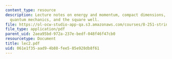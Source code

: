 ```yaml
---
content_type: resource
description: Lecture notes on energy and momentum, compact dimensions, orbifolds,
  quantum mechanics, and the square well.
file: https://ol-ocw-studio-app-qa.s3.amazonaws.com/courses/8-251-string-theory-for-undergraduates-spring-2007/061e1f35aad94b88fee585e928db8f61_lec2.pdf
file_type: application/pdf
parent_uid: 2aea95bd-972a-237e-bedf-048f46f47cb0
resourcetype: Document
title: lec2.pdf
uid: 061e1f35-aad9-4b88-fee5-85e928db8f61
---
```

